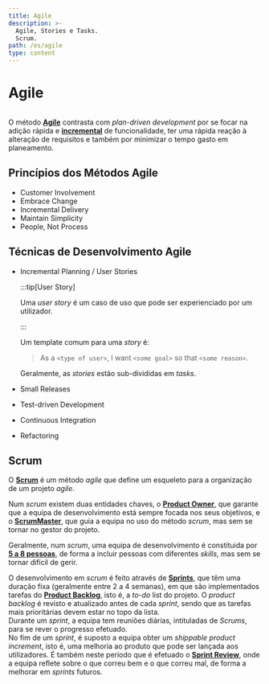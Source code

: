 ```yaml
---
title: Agile
description: >-
  Agile, Stories e Tasks.
  Scrum.
path: /es/agile
type: content
---
```


# Agile

```toc

```

O método [**Agile**](color:green) contrasta com _plan-driven development_ por se focar
na adição rápida e [**incremental**](color:yellow) de funcionalidade, ter uma rápida
reação à alteração de requisitos e também por minimizar o tempo gasto em planeamento.

## Princípios dos Métodos Agile

- Customer Involvement
- Embrace Change
- Incremental Delivery
- Maintain Simplicity
- People, Not Process

## Técnicas de Desenvolvimento Agile

- Incremental Planning / User Stories

  :::tip[User Story]

  Uma _user story_ é um caso de uso que pode ser experienciado por um utilizador.

  :::

  Um template comum para uma _story_ é:

  > As a `<type of user>`, I want `<some goal>` so that `<some reason>`.

  Geralmente, as _stories_ estão sub-divididas em _tasks_.

- Small Releases
- Test-driven Development
- Continuous Integration
- Refactoring

## Scrum

O [**Scrum**](color:blue) é um método _agile_ que define um esqueleto para
a organização de um projeto _agile_.

Num _scrum_ existem duas entidades chaves, o [**Product Owner**](color:orange),
que garante que a equipa de desenvolvimento está sempre focada nos seus objetivos,
e o [**ScrumMaster**](color:red), que guia a equipa no uso do método _scrum_, mas
sem se tornar no gestor do projeto.

Geralmente, num _scrum_, uma equipa de desenvolvimento é constituida por
[**5 a 8 pessoas**](color:green), de forma a incluir pessoas com diferentes _skills_, mas sem se tornar
difícil de gerir.

O desenvolvimento em _scrum_ é feito através de [**Sprints**](color:yellow), que
têm uma duração fixa (geralmente entre 2 a 4 semanas), em que são implementados
tarefas do [**Product Backlog**](color:pink), isto é, a _to-do_ list do projeto.
O _product backlog_ é revisto e atualizado antes de cada _sprint_, sendo que
as tarefas mais prioritárias devem estar no topo da lista.  
Durante um _sprint_, a equipa tem reuniões diárias, intituladas de _Scrums_, para
se rever o progresso efetuado.  
No fim de um _sprint_, é suposto a equipa obter um _shippable product increment_,
isto é, uma melhoria ao produto que pode ser lançada aos utilizadores.
É também neste período que é efetuado o [**Sprint Review**](color:green), onde
a equipa reflete sobre o que correu bem e o que correu mal, de forma a melhorar
em _sprints_ futuros.
